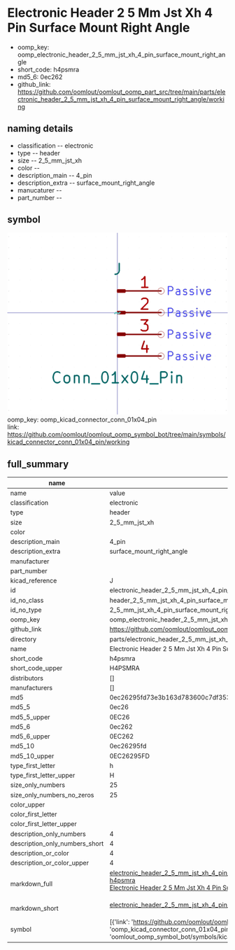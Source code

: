 # Electronic Header 2 5 Mm Jst Xh 4 Pin Surface Mount Right Angle

  
* oomp_key: oomp_electronic_header_2_5_mm_jst_xh_4_pin_surface_mount_right_angle 
* short_code: h4psmra
* md5_6: 0ec262  
* github_link: https://github.com/oomlout/oomlout_oomp_part_src/tree/main/parts/electronic_header_2_5_mm_jst_xh_4_pin_surface_mount_right_angle/working  
## naming details
* classification -- electronic
* type -- header
* size -- 2_5_mm_jst_xh
* color -- 
* description_main -- 4_pin
* description_extra -- surface_mount_right_angle
* manucaturer -- 
* part_number -- 



## symbol

![](symbol/0/working/working_600.png)  
oomp_key: oomp_kicad_connector_conn_01x04_pin  
link: https://github.com/oomlout/oomlout_oomp_symbol_bot/tree/main/symbols/kicad_connector_conn_01x04_pin/working  


## full_summary
| name | value | 
| --- | --- | 
| name | value | 
| classification | electronic | 
| type | header | 
| size | 2_5_mm_jst_xh | 
| color |  | 
| description_main | 4_pin | 
| description_extra | surface_mount_right_angle | 
| manufacturer |  | 
| part_number |  | 
| kicad_reference | J | 
| id | electronic_header_2_5_mm_jst_xh_4_pin_surface_mount_right_angle | 
| id_no_class | header_2_5_mm_jst_xh_4_pin_surface_mount_right_angle | 
| id_no_type | 2_5_mm_jst_xh_4_pin_surface_mount_right_angle | 
| oomp_key | oomp_electronic_header_2_5_mm_jst_xh_4_pin_surface_mount_right_angle | 
| github_link | https://github.com/oomlout/oomlout_oomp_part_src/tree/main/parts/electronic_header_2_5_mm_jst_xh_4_pin_surface_mount_right_angle/working | 
| directory | parts/electronic_header_2_5_mm_jst_xh_4_pin_surface_mount_right_angle | 
| name | Electronic Header 2 5 Mm Jst Xh 4 Pin Surface Mount Right Angle | 
| short_code | h4psmra | 
| short_code_upper | H4PSMRA | 
| distributors | [] | 
| manufacturers | [] | 
| md5 | 0ec26295fd73e3b163d783600c7df353 | 
| md5_5 | 0ec26 | 
| md5_5_upper | 0EC26 | 
| md5_6 | 0ec262 | 
| md5_6_upper | 0EC262 | 
| md5_10 | 0ec26295fd | 
| md5_10_upper | 0EC26295FD | 
| type_first_letter | h | 
| type_first_letter_upper | H | 
| size_only_numbers | 25 | 
| size_only_numbers_no_zeros | 25 | 
| color_upper |  | 
| color_first_letter |  | 
| color_first_letter_upper |  | 
| description_only_numbers | 4 | 
| description_only_numbers_short | 4 | 
| description_or_color | 4 | 
| description_or_color_upper | 4 | 
| markdown_full | [electronic_header_2_5_mm_jst_xh_4_pin_surface_mount_right_angle](https://github.com/oomlout/oomlout_oomp_part_src/tree/main/parts/electronic_header_2_5_mm_jst_xh_4_pin_surface_mount_right_angle/working)<br>[h4psmra](https://github.com/oomlout/oomlout_oomp_part_src/tree/main/parts/electronic_header_2_5_mm_jst_xh_4_pin_surface_mount_right_angle/working)<br>[Electronic Header 2 5 Mm Jst Xh 4 Pin Surface Mount Right Angle](https://github.com/oomlout/oomlout_oomp_part_src/tree/main/parts/electronic_header_2_5_mm_jst_xh_4_pin_surface_mount_right_angle/working)<br><br> | 
| markdown_short | [electronic_header_2_5_mm_jst_xh_4_pin_surface_mount_right_angle](https://github.com/oomlout/oomlout_oomp_part_src/tree/main/parts/electronic_header_2_5_mm_jst_xh_4_pin_surface_mount_right_angle/working)<br><br> | 
| symbol | [{'link': 'https://github.com/oomlout/oomlout_oomp_symbol_bot/tree/main/symbols/kicad_connector_conn_01x04_pin', 'oomp_key': 'oomp_kicad_connector_conn_01x04_pin', 'directory': 'oomlout_oomp_symbol_bot/symbols/kicad_connector_conn_01x04_pin//working/working.kicad_sym'}] | 
